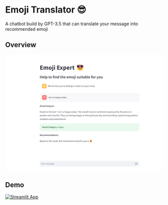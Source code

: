 # Emoji Translator 😎

A chatbot build by GPT-3.5 that can translate your message into recommended emoji

## Overview

![Alt text](app.png)

## Demo

[![Streamlit App](https://static.streamlit.io/badges/streamlit_badge_black_white.svg)](https://limei-china-emojitranslator-app-4se4oq.streamlit.app/)